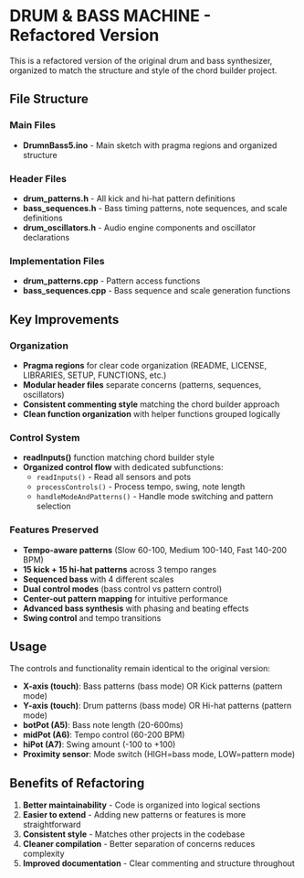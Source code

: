 # DRUM & BASS MACHINE - Refactored Version

This is a refactored version of the original drum and bass synthesizer, organized to match the structure and style of the chord builder project.

## File Structure

### Main Files
- **DrumnBass5.ino** - Main sketch with pragma regions and organized structure

### Header Files
- **drum_patterns.h** - All kick and hi-hat pattern definitions
- **bass_sequences.h** - Bass timing patterns, note sequences, and scale definitions  
- **drum_oscillators.h** - Audio engine components and oscillator declarations

### Implementation Files
- **drum_patterns.cpp** - Pattern access functions
- **bass_sequences.cpp** - Bass sequence and scale generation functions

## Key Improvements

### Organization
- **Pragma regions** for clear code organization (README, LICENSE, LIBRARIES, SETUP, FUNCTIONS, etc.)
- **Modular header files** separate concerns (patterns, sequences, oscillators)
- **Consistent commenting style** matching the chord builder approach
- **Clean function organization** with helper functions grouped logically

### Control System
- **readInputs()** function matching chord builder style
- **Organized control flow** with dedicated subfunctions:
  - `readInputs()` - Read all sensors and pots
  - `processControls()` - Process tempo, swing, note length
  - `handleModeAndPatterns()` - Handle mode switching and pattern selection

### Features Preserved
- **Tempo-aware patterns** (Slow 60-100, Medium 100-140, Fast 140-200 BPM)
- **15 kick + 15 hi-hat patterns** across 3 tempo ranges
- **Sequenced bass** with 4 different scales
- **Dual control modes** (bass control vs pattern control)
- **Center-out pattern mapping** for intuitive performance
- **Advanced bass synthesis** with phasing and beating effects
- **Swing control** and tempo transitions

## Usage

The controls and functionality remain identical to the original version:

- **X-axis (touch)**: Bass patterns (bass mode) OR Kick patterns (pattern mode)
- **Y-axis (touch)**: Drum patterns (bass mode) OR Hi-hat patterns (pattern mode)  
- **botPot (A5)**: Bass note length (20-600ms)
- **midPot (A6)**: Tempo control (60-200 BPM)
- **hiPot (A7)**: Swing amount (-100 to +100)
- **Proximity sensor**: Mode switch (HIGH=bass mode, LOW=pattern mode)

## Benefits of Refactoring

1. **Better maintainability** - Code is organized into logical sections
2. **Easier to extend** - Adding new patterns or features is more straightforward
3. **Consistent style** - Matches other projects in the codebase
4. **Cleaner compilation** - Better separation of concerns reduces complexity
5. **Improved documentation** - Clear commenting and structure throughout